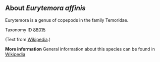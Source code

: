 **About *Eurytemora affinis***
-------------------------
Eurytemora is a genus of copepods in the family Temoridae.

Taxonomy ID [88015](https://www.uniprot.org/taxonomy/88015)

(Text from [Wikipedia](https://en.wikipedia.org/).)

**More information**
General information about this species can be found in [Wikipedia](https://en.wikipedia.org/wiki/Eurytemora)
